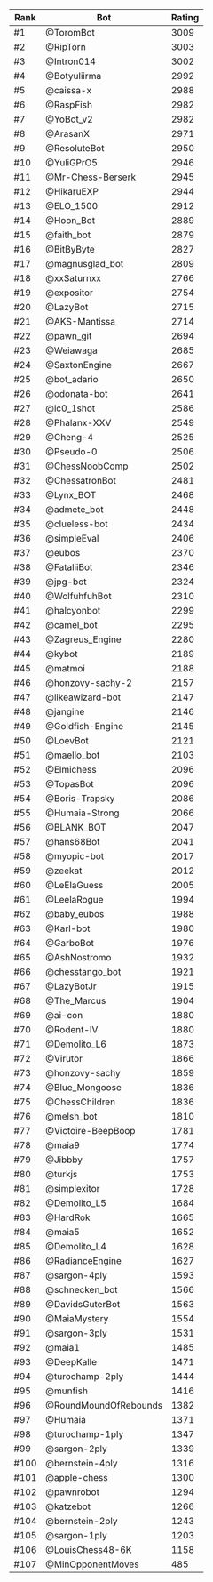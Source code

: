 Rank|Bot|Rating
---|---|---
#1|@ToromBot|3009
#2|@RipTorn|3003
#3|@Intron014|3002
#4|@Botyuliirma|2992
#5|@caissa-x|2988
#6|@RaspFish|2982
#7|@YoBot_v2|2982
#8|@ArasanX|2971
#9|@ResoluteBot|2950
#10|@YuliGPrO5|2946
#11|@Mr-Chess-Berserk|2945
#12|@HikaruEXP|2944
#13|@ELO_1500|2912
#14|@Hoon_Bot|2889
#15|@faith_bot|2879
#16|@BitByByte|2827
#17|@magnusglad_bot|2809
#18|@xxSaturnxx|2766
#19|@expositor|2754
#20|@LazyBot|2715
#21|@AKS-Mantissa|2714
#22|@pawn_git|2694
#23|@Weiawaga|2685
#24|@SaxtonEngine|2667
#25|@bot_adario|2650
#26|@odonata-bot|2641
#27|@lc0_1shot|2586
#28|@Phalanx-XXV|2549
#29|@Cheng-4|2525
#30|@Pseudo-0|2506
#31|@ChessNoobComp|2502
#32|@ChessatronBot|2481
#33|@Lynx_BOT|2468
#34|@admete_bot|2448
#35|@clueless-bot|2434
#36|@simpleEval|2406
#37|@eubos|2370
#38|@FataliiBot|2346
#39|@jpg-bot|2324
#40|@WolfuhfuhBot|2310
#41|@halcyonbot|2299
#42|@camel_bot|2295
#43|@Zagreus_Engine|2280
#44|@kybot|2189
#45|@matmoi|2188
#46|@honzovy-sachy-2|2157
#47|@likeawizard-bot|2147
#48|@jangine|2146
#49|@Goldfish-Engine|2145
#50|@LoevBot|2121
#51|@maello_bot|2103
#52|@Elmichess|2096
#53|@TopasBot|2096
#54|@Boris-Trapsky|2086
#55|@Humaia-Strong|2066
#56|@BLANK_BOT|2047
#57|@hans68Bot|2041
#58|@myopic-bot|2017
#59|@zeekat|2012
#60|@LeElaGuess|2005
#61|@LeelaRogue|1994
#62|@baby_eubos|1988
#63|@Karl-bot|1980
#64|@GarboBot|1976
#65|@AshNostromo|1932
#66|@chesstango_bot|1921
#67|@LazyBotJr|1915
#68|@The_Marcus|1904
#69|@ai-con|1880
#70|@Rodent-IV|1880
#71|@Demolito_L6|1873
#72|@Virutor|1866
#73|@honzovy-sachy|1859
#74|@Blue_Mongoose|1836
#75|@ChessChildren|1836
#76|@melsh_bot|1810
#77|@Victoire-BeepBoop|1781
#78|@maia9|1774
#79|@Jibbby|1757
#80|@turkjs|1753
#81|@simplexitor|1728
#82|@Demolito_L5|1684
#83|@HardRok|1665
#84|@maia5|1652
#85|@Demolito_L4|1628
#86|@RadianceEngine|1627
#87|@sargon-4ply|1593
#88|@schnecken_bot|1566
#89|@DavidsGuterBot|1563
#90|@MaiaMystery|1554
#91|@sargon-3ply|1531
#92|@maia1|1485
#93|@DeepKalle|1471
#94|@turochamp-2ply|1444
#95|@munfish|1416
#96|@RoundMoundOfRebounds|1382
#97|@Humaia|1371
#98|@turochamp-1ply|1347
#99|@sargon-2ply|1339
#100|@bernstein-4ply|1316
#101|@apple-chess|1300
#102|@pawnrobot|1294
#103|@katzebot|1266
#104|@bernstein-2ply|1243
#105|@sargon-1ply|1203
#106|@LouisChess48-6K|1158
#107|@MinOpponentMoves|485
